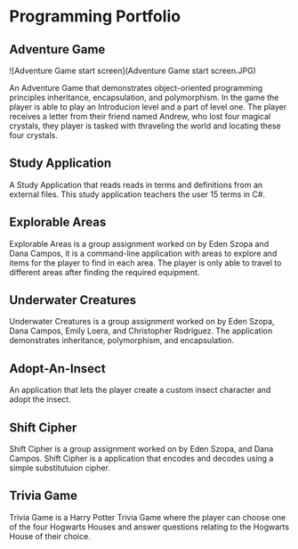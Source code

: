 # Programming Portfolio

## Adventure Game
![Adventure Game start screen](Adventure Game start screen.JPG)

An Adventure Game that demonstrates object-oriented programming principles inheritance, encapsulation, and polymorphism. In the game the player is able to play an Introducion level and a part of level one. The player receives a letter from their friend named Andrew, who lost four magical crystals, they player is tasked with thraveling the world and locating these four crystals.

## Study Application

A Study Application that reads reads in terms and definitions from an external files. This study application teachers the user 15 terms in C#.

## Explorable Areas

Explorable Areas is a group assignment worked on by Eden Szopa and Dana Campos, it is a command-line application with areas to explore and items for the player to find in each area. The player is only able to travel to different areas after finding the required equipment.

## Underwater Creatures

Underwater Creatures is a group assignment worked on by Eden Szopa, Dana Campos, Emily Loera, and Christopher Rodriguez. The application demonstrates inheritance, polymorphism, and encapsulation.

## Adopt-An-Insect

An application that lets the player create a custom insect character and adopt the insect.

## Shift Cipher

Shift Cipher is a group assignment worked on by Eden Szopa, and Dana Campos. Shift Cipher is a application that encodes and decodes using a simple substitutuion cipher. 

## Trivia Game

Trivia Game is a Harry Potter Trivia Game where the player can choose one of the four Hogwarts Houses and answer questions relating to the Hogwarts House of their choice.

